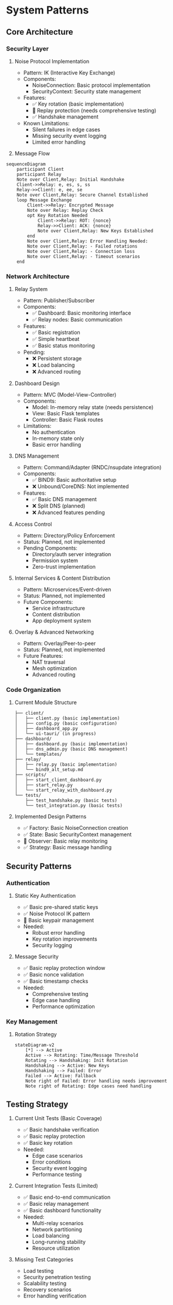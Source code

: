 # System Patterns

## Core Architecture

### Security Layer
1. Noise Protocol Implementation
   - Pattern: IK (Interactive Key Exchange)
   - Components: 
     - NoiseConnection: Basic protocol implementation
     - SecurityContext: Security state management
   - Features: 
     - ✅ Key rotation (basic implementation)
     - 🔄 Replay protection (needs comprehensive testing)
     - ✅ Handshake management
   - Known Limitations:
     - Silent failures in edge cases
     - Missing security event logging
     - Limited error handling

2. Message Flow
```mermaid
sequenceDiagram
    participant Client
    participant Relay
    Note over Client,Relay: Initial Handshake
    Client->>Relay: e, es, s, ss
    Relay->>Client: e, ee, se
    Note over Client,Relay: Secure Channel Established
    loop Message Exchange
        Client->>Relay: Encrypted Message
        Note over Relay: Replay Check
        opt Key Rotation Needed
            Client->>Relay: ROT: {nonce}
            Relay->>Client: ACK: {nonce}
            Note over Client,Relay: New Keys Established
        end
        Note over Client,Relay: Error Handling Needed:
        Note over Client,Relay: - Failed rotations
        Note over Client,Relay: - Connection loss
        Note over Client,Relay: - Timeout scenarios
    end
```

### Network Architecture
1. Relay System
   - Pattern: Publisher/Subscriber
   - Components: 
     - ✅ Dashboard: Basic monitoring interface
     - ✅ Relay nodes: Basic communication
   - Features: 
     - ✅ Basic registration
     - ✅ Simple heartbeat
     - ✅ Basic status monitoring
   - Pending:
     - ❌ Persistent storage
     - ❌ Load balancing
     - ❌ Advanced routing

2. Dashboard Design
   - Pattern: MVC (Model-View-Controller)
   - Components:
     - Model: In-memory relay state (needs persistence)
     - View: Basic Flask templates
     - Controller: Basic Flask routes
   - Limitations:
     - No authentication
     - In-memory state only
     - Basic error handling

3. DNS Management
   - Pattern: Command/Adapter (RNDC/nsupdate integration)
   - Components:
     - ✅ BIND9: Basic authoritative setup
     - ❌ Unbound/CoreDNS: Not implemented
   - Features: 
     - ✅ Basic DNS management
     - ❌ Split DNS (planned)
     - ❌ Advanced features pending

4. Access Control
   - Pattern: Directory/Policy Enforcement
   - Status: Planned, not implemented
   - Pending Components:
     - Directory/auth server integration
     - Permission system
     - Zero-trust implementation

5. Internal Services & Content Distribution
   - Pattern: Microservices/Event-driven
   - Status: Planned, not implemented
   - Future Components:
     - Service infrastructure
     - Content distribution
     - App deployment system

6. Overlay & Advanced Networking
   - Pattern: Overlay/Peer-to-peer
   - Status: Planned, not implemented
   - Future Features:
     - NAT traversal
     - Mesh optimization
     - Advanced routing

### Code Organization
1. Current Module Structure
   ```
   ├── client/
   │   ├── client.py (basic implementation)
   │   ├── config.py (basic configuration)
   │   ├── dashboard_app.py
   │   └── ui-tauri/ (in progress)
   ├── dashboard/
   │   ├── dashboard.py (basic implementation)
   │   ├── dns_admin.py (basic DNS management)
   │   └── templates/
   ├── relay/
   │   ├── relay.py (basic implementation)
   │   └── bind9_alt_setup.md
   ├── scripts/
   │   ├── start_client_dashboard.py
   │   ├── start_relay.py
   │   └── start_relay_with_dashboard.py
   └── tests/
       ├── test_handshake.py (basic tests)
       └── test_integration.py (basic tests)
   ```

2. Implemented Design Patterns
   - ✅ Factory: Basic NoiseConnection creation
   - ✅ State: Basic SecurityContext management
   - 🔄 Observer: Basic relay monitoring
   - ✅ Strategy: Basic message handling

## Security Patterns

### Authentication
1. Static Key Authentication
   - ✅ Basic pre-shared static keys
   - ✅ Noise Protocol IK pattern
   - 🔄 Basic keypair management
   - Needed:
     - Robust error handling
     - Key rotation improvements
     - Security logging

2. Message Security
   - ✅ Basic replay protection window
   - ✅ Basic nonce validation
   - ✅ Basic timestamp checks
   - Needed:
     - Comprehensive testing
     - Edge case handling
     - Performance optimization

### Key Management
1. Rotation Strategy
   ```mermaid
   stateDiagram-v2
       [*] --> Active
       Active --> Rotating: Time/Message Threshold
       Rotating --> Handshaking: Init Rotation
       Handshaking --> Active: New Keys
       Handshaking --> Failed: Error
       Failed --> Active: Fallback
       Note right of Failed: Error handling needs improvement
       Note right of Rotating: Edge cases need handling
   ```

## Testing Strategy
1. Current Unit Tests (Basic Coverage)
   - ✅ Basic handshake verification
   - ✅ Basic replay protection
   - ✅ Basic key rotation
   - Needed:
     - Edge case scenarios
     - Error conditions
     - Security event logging
     - Performance testing

2. Current Integration Tests (Limited)
   - ✅ Basic end-to-end communication
   - ✅ Basic relay management
   - ✅ Basic dashboard functionality
   - Needed:
     - Multi-relay scenarios
     - Network partitioning
     - Load balancing
     - Long-running stability
     - Resource utilization

3. Missing Test Categories
   - Load testing
   - Security penetration testing
   - Scalability testing
   - Recovery scenarios
   - Error handling verification
